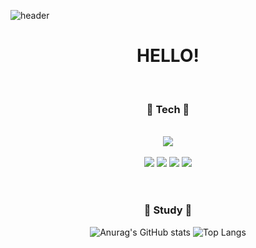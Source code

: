 ![header](https://capsule-render.vercel.app/api?type=waving&color=auto&height=300&section=header&text=SOO%20JUNG&fontSize=90)

<!--소개-->
<div align=center>
  <h1> HELLO! </h1>
  </br>
  
  <h3><b>💎 Tech 💎</b></h3>
  </br>
  <img src="https://img.shields.io/badge/Python-3776AB?style=flat-square&logo=python&logoColor=white"/>
  </br></br>
  <img src="https://img.shields.io/badge/html5-E34F26?style=flat-square&logo=html5&logoColor=white"/> 
  <img src="https://img.shields.io/badge/css3-1572B6?style=flat-square&logo=css3&logoColor=white"/> 
  <img src="https://img.shields.io/badge/javascript-F7DF1E?style=flat-square&logo=javascript&logoColor=black"/> 
  <img src="https://img.shields.io/badge/React-61DAFB?style=flat-square&logo=React&logoColor=white"/>
  </br></br>


  #
  <h3><b>💎 Study 💎</b></h3>
  
  ![Anurag's GitHub stats](https://github-readme-stats.vercel.app/api?username=MODIFYC&show_icons=true&theme=nightowl)
  ![Top Langs](https://github-readme-stats.vercel.app/api/top-langs/?username=MODIFYC&layout=compact&theme=nightowl)
  # 
</div>
